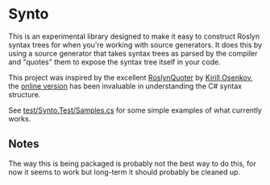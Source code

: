 # Synto

This is an experimental library designed to make it easy to construct Roslyn syntax trees for when you're working with source generators. It does this by using a source generator that takes syntax trees as parsed by the compiler and "quotes" them to expose the syntax tree itself in your code.

This project was inspired by the excellent [RoslynQuoter](https://github.com/KirillOsenkov/RoslynQuoter) by [Kirill Osenkov](https://github.com/KirillOsenkov/), the [online version](https://roslynquoter.azurewebsites.net/) has been invaluable in understanding the C# syntax structure.


See [test/Synto.Test/Samples.cs](test/Synto.Test/Samples.cs) for some simple examples of what currently works.


## Notes
The way this is being packaged is probably not the best way to do this, for now it seems to work but long-term it should probably be cleaned up.